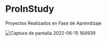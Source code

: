 # ProInStudy
Proyectos Realizados en Fase de Aprendizaje


![Captura de pantalla 2022-06-15 164939](https://user-images.githubusercontent.com/104040670/173936007-9cf18b4e-b739-4073-9cd4-b187fe3f61fa.jpg)


